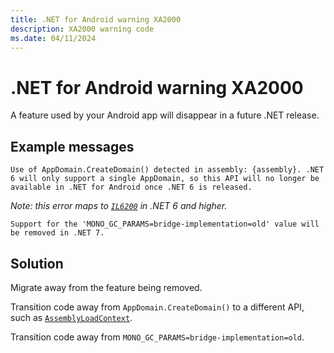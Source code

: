 ```yaml
---
title: .NET for Android warning XA2000
description: XA2000 warning code
ms.date: 04/11/2024
---
```

# .NET for Android warning XA2000

A feature used by your Android app will disappear in a future .NET release.

## Example messages

```
Use of AppDomain.CreateDomain() detected in assembly: {assembly}. .NET 6 will only support a single AppDomain, so this API will no longer be available in .NET for Android once .NET 6 is released.
```

_Note: this error maps to [`IL6200`](il6200.md) in .NET 6 and higher._


```
Support for the 'MONO_GC_PARAMS=bridge-implementation=old' value will be removed in .NET 7.
```

## Solution

Migrate away from the feature being removed.

Transition code away from `AppDomain.CreateDomain()` to a different API, such as [`AssemblyLoadContext`][unloadability].

Transition code away from `MONO_GC_PARAMS=bridge-implementation=old`.

[unloadability]: /dotnet/standard/assembly/unloadability
